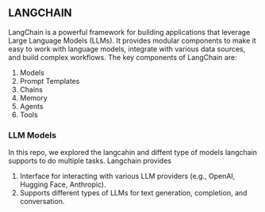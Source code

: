 ## **LANGCHAIN**
LangChain is a powerful framework for building applications that leverage Large Language Models (LLMs). It provides modular components to make it easy to work with language models, integrate with various data sources, and build complex workflows. The key components of LangChain are:
1. Models
2. Prompt Templates
3. Chains
4. Memory
5. Agents
6. Tools

### LLM Models 
In this repo, we explored the langcahin and diffent type of models langchain supports to do multiple tasks. Langchain provides

1. Interface for interacting with various LLM providers (e.g., OpenAI, Hugging Face, Anthropic).
2. Supports different types of LLMs for text generation, completion, and conversation.  